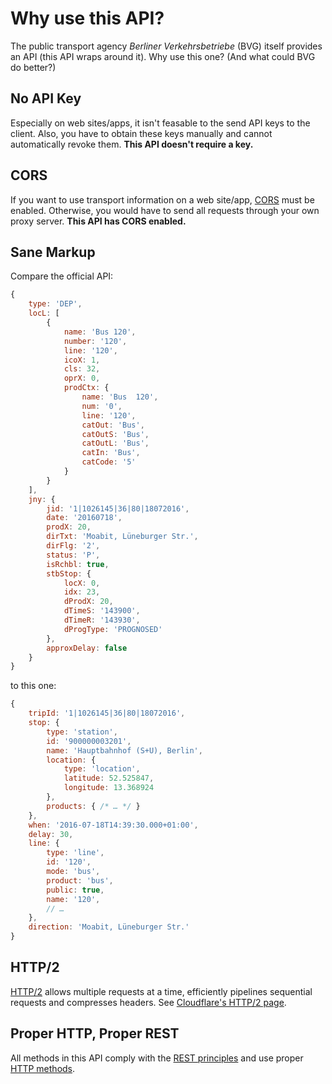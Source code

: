 # Why use this API?

The public transport agency *Berliner Verkehrsbetriebe* (BVG) itself provides an API (this API wraps around it). Why use this one? (And what could BVG do better?)

## No API Key

Especially on web sites/apps, it isn't feasable to the send API keys to the client. Also, you have to obtain these keys manually and cannot automatically revoke them. **This API doesn't require a key.**

## CORS

If you want to use transport information on a web site/app, [CORS](https://developer.mozilla.org/en-US/docs/Web/HTTP/Access_control_CORS) must be enabled. Otherwise, you would have to send all requests through your own proxy server. **This API has CORS enabled.**

## Sane Markup

Compare the official API:

```js
{
	type: 'DEP',
	locL: [
		{
			name: 'Bus 120',
			number: '120',
			line: '120',
			icoX: 1,
			cls: 32,
			oprX: 0,
			prodCtx: {
				name: 'Bus  120',
				num: '0',
				line: '120',
				catOut: 'Bus',
				catOutS: 'Bus',
				catOutL: 'Bus',
				catIn: 'Bus',
				catCode: '5'
			}
		}
	],
	jny: {
		jid: '1|1026145|36|80|18072016',
		date: '20160718',
		prodX: 20,
		dirTxt: 'Moabit, Lüneburger Str.',
		dirFlg: '2',
		status: 'P',
		isRchbl: true,
		stbStop: {
			locX: 0,
			idx: 23,
			dProdX: 20,
			dTimeS: '143900',
			dTimeR: '143930',
			dProgType: 'PROGNOSED'
		},
		approxDelay: false
	}
}
```

to this one:

```js
{
	tripId: '1|1026145|36|80|18072016',
	stop: {
		type: 'station',
		id: '900000003201',
		name: 'Hauptbahnhof (S+U), Berlin',
		location: {
			type: 'location',
			latitude: 52.525847,
			longitude: 13.368924
		},
		products: { /* … */ }
	},
	when: '2016-07-18T14:39:30.000+01:00',
	delay: 30,
	line: {
		type: 'line',
		id: '120',
		mode: 'bus',
		product: 'bus',
		public: true,
		name: '120',
		// …
	},
	direction: 'Moabit, Lüneburger Str.'
}
```

## HTTP/2

[HTTP/2](https://http2.github.io/) allows multiple requests at a time, efficiently pipelines sequential requests and compresses headers. See [Cloudflare's HTTP/2 page](https://blog.cloudflare.com/http-2-for-web-developers/).

## Proper HTTP, Proper REST

All methods in this API comply with the [REST principles](https://en.wikipedia.org/wiki/Representational_state_transfer#Applied_to_web_services) and use proper [HTTP methods](https://www.w3.org/Protocols/rfc2616/rfc2616-sec9.html).
